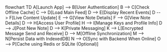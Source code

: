 flowchart TD
    A[Launch App] --> B[User Authentication]
    B --> C[Check Offline Cache]
    C --> D[Load Main Feed]
    D --> E[Display Recent Events]
    D --> F[Live Content Update]
    E --> G[View Note Details]
    F --> G[View Note Details]
    D --> H[Access User Profile]
    H --> I[Manage Keys and Profile Info]
    D --> J[Post New Note]
    D --> K[Private Messaging]
    K --> L[Encrypted Message Send and Receive]
    D --> M[Offline Synchronization]
    M --> N[Persist Data with IndexedDB]
    N --> O[Sync with Backend When Online]
    O --> P[Cache using Redis or SQLite (Optional)]